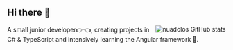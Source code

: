 ## Hi there 👋

<a href="#">
  <img src="https://github-readme-stats.vercel.app/api?username=nuadolos&show_icons=true&count_private=true" alt="nuadolos GitHub stats" align="right" />
</a>

A small junior developer👉👈, creating projects in C# & TypeScript and intensively learning the Angular framework 🤔.
